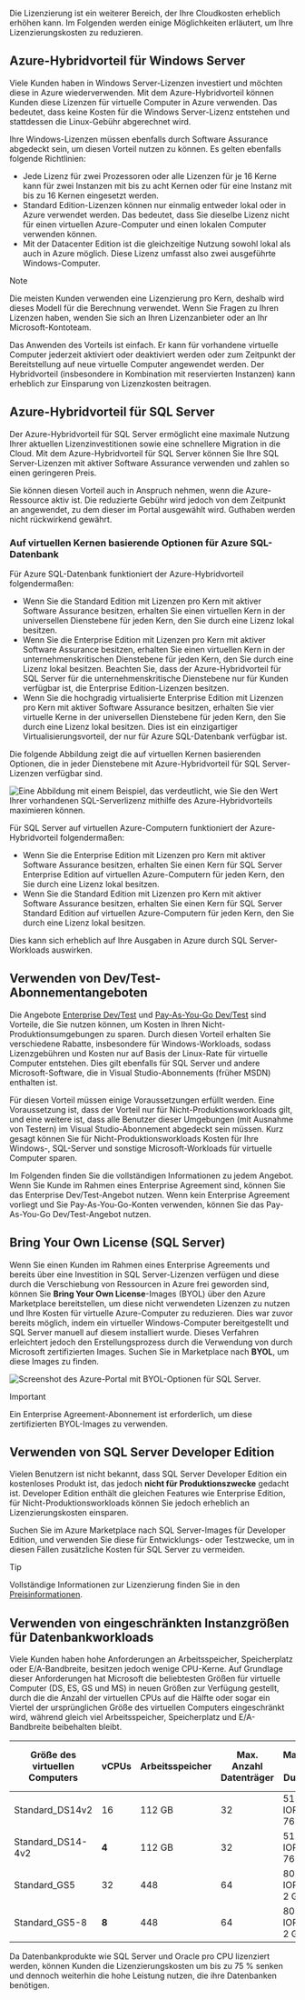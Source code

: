 Die Lizenzierung ist ein weiterer Bereich, der Ihre Cloudkosten erheblich erhöhen kann. Im Folgenden werden einige Möglichkeiten erläutert, um Ihre Lizenzierungskosten zu reduzieren.

## <a name="azure-hybrid-benefit-for-windows-server"></a>Azure-Hybridvorteil für Windows Server

Viele Kunden haben in Windows Server-Lizenzen investiert und möchten diese in Azure wiederverwenden. Mit dem Azure-Hybridvorteil können Kunden diese Lizenzen für virtuelle Computer in Azure verwenden. Das bedeutet, dass keine Kosten für die Windows Server-Lizenz entstehen und stattdessen die Linux-Gebühr abgerechnet wird.

Ihre Windows-Lizenzen müssen ebenfalls durch Software Assurance abgedeckt sein, um diesen Vorteil nutzen zu können. Es gelten ebenfalls folgende Richtlinien:

- Jede Lizenz für zwei Prozessoren oder alle Lizenzen für je 16 Kerne kann für zwei Instanzen mit bis zu acht Kernen oder für eine Instanz mit bis zu 16 Kernen eingesetzt werden.
- Standard Edition-Lizenzen können nur einmalig entweder lokal oder in Azure verwendet werden. Das bedeutet, dass Sie dieselbe Lizenz nicht für einen virtuellen Azure-Computer und einen lokalen Computer verwenden können.
- Mit der Datacenter Edition ist die gleichzeitige Nutzung sowohl lokal als auch in Azure möglich. Diese Lizenz umfasst also zwei ausgeführte Windows-Computer.

> [!NOTE]
> Die meisten Kunden verwenden eine Lizenzierung pro Kern, deshalb wird dieses Modell für die Berechnung verwendet. Wenn Sie Fragen zu Ihren Lizenzen haben, wenden Sie sich an Ihren Lizenzanbieter oder an Ihr Microsoft-Kontoteam.

Das Anwenden des Vorteils ist einfach. Er kann für vorhandene virtuelle Computer jederzeit aktiviert oder deaktiviert werden oder zum Zeitpunkt der Bereitstellung auf neue virtuelle Computer angewendet werden. Der Hybridvorteil (insbesondere in Kombination mit reservierten Instanzen) kann erheblich zur Einsparung von Lizenzkosten beitragen.

## <a name="azure-hybrid-benefit-for-sql-server"></a>Azure-Hybridvorteil für SQL Server

Der Azure-Hybridvorteil für SQL Server ermöglicht eine maximale Nutzung Ihrer aktuellen Lizenzinvestitionen sowie eine schnellere Migration in die Cloud. Mit dem Azure-Hybridvorteil für SQL Server können Sie Ihre SQL Server-Lizenzen mit aktiver Software Assurance verwenden und zahlen so einen geringeren Preis.

Sie können diesen Vorteil auch in Anspruch nehmen, wenn die Azure-Ressource aktiv ist. Die reduzierte Gebühr wird jedoch von dem Zeitpunkt an angewendet, zu dem dieser im Portal ausgewählt wird. Guthaben werden nicht rückwirkend gewährt.

### <a name="azure-sql-database-vcore-based-options"></a>Auf virtuellen Kernen basierende Optionen für Azure SQL-Datenbank

Für Azure SQL-Datenbank funktioniert der Azure-Hybridvorteil folgendermaßen:

- Wenn Sie die Standard Edition mit Lizenzen pro Kern mit aktiver Software Assurance besitzen, erhalten Sie einen virtuellen Kern in der universellen Dienstebene für jeden Kern, den Sie durch eine Lizenz lokal besitzen.
- Wenn Sie die Enterprise Edition mit Lizenzen pro Kern mit aktiver Software Assurance besitzen, erhalten Sie einen virtuellen Kern in der unternehmenskritischen Dienstebene für jeden Kern, den Sie durch eine Lizenz lokal besitzen. Beachten Sie, dass der Azure-Hybridvorteil für SQL Server für die unternehmenskritische Dienstebene nur für Kunden verfügbar ist, die Enterprise Edition-Lizenzen besitzen.
- Wenn Sie die hochgradig virtualisierte Enterprise Edition mit Lizenzen pro Kern mit aktiver Software Assurance besitzen, erhalten Sie vier virtuelle Kerne in der universellen Dienstebene für jeden Kern, den Sie durch eine Lizenz lokal besitzen. Dies ist ein einzigartiger Virtualisierungsvorteil, der nur für Azure SQL-Datenbank verfügbar ist.

Die folgende Abbildung zeigt die auf virtuellen Kernen basierenden Optionen, die in jeder Dienstebene mit Azure-Hybridvorteil für SQL Server-Lizenzen verfügbar sind.

![Eine Abbildung mit einem Beispiel, das verdeutlicht, wie Sie den Wert Ihrer vorhandenen SQL-Serverlizenz mithilfe des Azure-Hybridvorteils maximieren können.](../media/5-sql-tradein-value.png)

Für SQL Server auf virtuellen Azure-Computern funktioniert der Azure-Hybridvorteil folgendermaßen:

- Wenn Sie die Enterprise Edition mit Lizenzen pro Kern mit aktiver Software Assurance besitzen, erhalten Sie einen Kern für SQL Server Enterprise Edition auf virtuellen Azure-Computern für jeden Kern, den Sie durch eine Lizenz lokal besitzen.
- Wenn Sie die Standard Edition mit Lizenzen pro Kern mit aktiver Software Assurance besitzen, erhalten Sie einen Kern für SQL Server Standard Edition auf virtuellen Azure-Computern für jeden Kern, den Sie durch eine Lizenz lokal besitzen.

Dies kann sich erheblich auf Ihre Ausgaben in Azure durch SQL Server-Workloads auswirken.

## <a name="use-devtest-subscription-offers"></a>Verwenden von Dev/Test-Abonnementangeboten

Die Angebote [Enterprise Dev/Test](https://azure.microsoft.com/offers/ms-azr-0148p/) und [Pay-As-You-Go Dev/Test](https://azure.microsoft.com/offers/ms-azr-0023p/) sind Vorteile, die Sie nutzen können, um Kosten in Ihren Nicht-Produktionsumgebungen zu sparen. Durch diesen Vorteil erhalten Sie verschiedene Rabatte, insbesondere für Windows-Workloads, sodass Lizenzgebühren und Kosten nur auf Basis der Linux-Rate für virtuelle Computer entstehen. Dies gilt ebenfalls für SQL Server und andere Microsoft-Software, die in Visual Studio-Abonnements (früher MSDN) enthalten ist. 

Für diesen Vorteil müssen einige Voraussetzungen erfüllt werden. Eine Voraussetzung ist, dass der Vorteil nur für Nicht-Produktionsworkloads gilt, und eine weitere ist, dass alle Benutzer dieser Umgebungen (mit Ausnahme von Testern) im Visual Studio-Abonnement abgedeckt sein müssen. Kurz gesagt können Sie für Nicht-Produktionsworkloads Kosten für Ihre Windows-, SQL-Server und sonstige Microsoft-Workloads für virtuelle Computer sparen.

Im Folgenden finden Sie die vollständigen Informationen zu jedem Angebot. Wenn Sie Kunde im Rahmen eines Enterprise Agreement sind, können Sie das Enterprise Dev/Test-Angebot nutzen. Wenn kein Enterprise Agreement vorliegt und Sie Pay-As-You-Go-Konten verwenden, können Sie das Pay-As-You-Go Dev/Test-Angebot nutzen.

## <a name="bring-your-own-sql-server-license"></a>Bring Your Own License (SQL Server)

Wenn Sie einen Kunden im Rahmen eines Enterprise Agreements und bereits über eine Investition in SQL Server-Lizenzen verfügen und diese durch die Verschiebung von Ressourcen in Azure frei geworden sind, können Sie **Bring Your Own License**-Images (BYOL) über den Azure Marketplace bereitstellen, um diese nicht verwendeten Lizenzen zu nutzen und Ihre Kosten für virtuelle Azure-Computer zu reduzieren. Dies war zuvor bereits möglich, indem ein virtueller Windows-Computer bereitgestellt und SQL Server manuell auf diesem installiert wurde. Dieses Verfahren erleichtert jedoch den Erstellungsprozess durch die Verwendung von durch Microsoft zertifizierten Images. Suchen Sie in Marketplace nach **BYOL**, um diese Images zu finden.

![Screenshot des Azure-Portal mit BYOL-Optionen für SQL Server.](../media/5-byol-sql-server.png)

> [!IMPORTANT]
> Ein Enterprise Agreement-Abonnement ist erforderlich, um diese zertifizierten BYOL-Images zu verwenden.

## <a name="use-sql-server-developer-edition"></a>Verwenden von SQL Server Developer Edition

Vielen Benutzern ist nicht bekannt, dass SQL Server Developer Edition ein kostenloses Produkt ist, das jedoch **nicht für Produktionszwecke** gedacht ist. Developer Edition enthält die gleichen Features wie Enterprise Edition, für Nicht-Produktionsworkloads können Sie jedoch erheblich an Lizenzierungskosten einsparen.

Suchen Sie im Azure Marketplace nach SQL Server-Images für Developer Edition, und verwenden Sie diese für Entwicklungs- oder Testzwecke, um in diesen Fällen zusätzliche Kosten für SQL Server zu vermeiden.

> [!TIP]
> Vollständige Informationen zur Lizenzierung finden Sie in den [Preisinformationen](https://docs.microsoft.com/azure/virtual-machines/windows/sql/virtual-machines-windows-sql-server-pricing-guidance).

## <a name="use-constrained-instance-sizes-for-database-workloads"></a>Verwenden von eingeschränkten Instanzgrößen für Datenbankworkloads

Viele Kunden haben hohe Anforderungen an Arbeitsspeicher, Speicherplatz oder E/A-Bandbreite, besitzen jedoch wenige CPU-Kerne. Auf Grundlage dieser Anforderungen hat Microsoft die beliebtesten Größen für virtuelle Computer (DS, ES, GS und MS) in neuen Größen zur Verfügung gestellt, durch die die Anzahl der virtuellen CPUs auf die Hälfte oder sogar ein Viertel der ursprünglichen Größe des virtuellen Computers eingeschränkt wird, während gleich viel Arbeitsspeicher, Speicherplatz und E/A-Bandbreite beibehalten bleibt.

| Größe des virtuellen Computers | vCPUs | Arbeitsspeicher | Max. Anzahl Datenträger | Maximaler E/A-Durchsatz | SQL Server Enterprise-Lizenzierungskosten pro Jahr | Gesamtkosten pro Jahr (Compute und Lizenzierung) |
|---------|-------|--------|-----------|--------------------|-----------------------------------------------|---------------------------|
| Standard_DS14v2   | 16 | 112 GB | 32 | 51.200 IOPS oder 768 MB/s |           |           |
| Standard_DS14-4v2 | **4**  | 112 GB | 32 | 51.200 IOPS oder 768 MB/s | 75 % niedriger | 57 % niedriger |
| Standard_GS5      | 32 | 448    | 64 | 80.000 IOPS oder 2 GB/s   |           |           |
| Standard_GS5-8    | **8**  | 448    | 64 | 80.000 IOPS oder 2 GB/s   | 75 % niedriger | 42 % niedriger |

Da Datenbankprodukte wie SQL Server und Oracle pro CPU lizenziert werden, können Kunden die Lizenzierungskosten um bis zu 75 % senken und dennoch weiterhin die hohe Leistung nutzen, die ihre Datenbanken benötigen.